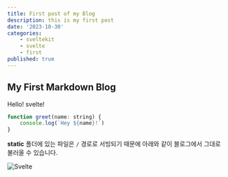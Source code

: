 ```yaml
---
title: First post of my Blog
description: this is my first post
date: '2023-10-30'
categories:
    - sveltekit
    - svelte
    - first
published: true
---
```


## My First Markdown Blog

Hello! svelte!
```js
function greet(name: string) {
    console.log(`Hey ${name}!`)
}
```

**static** 폴더에 있는 파일은 `/` 경로로 서빙되기 때문에
아래와 같이 블로그에서 그대로 불러올 수 있습니다.

![Svelte](favicon.png)
